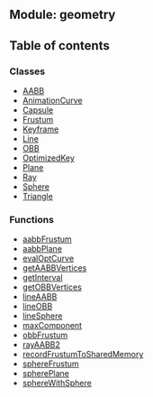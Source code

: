 ## Module: geometry


<div class="table-of-content">
<h2> Table of contents </h2>


### Classes

- [AABB](docs/zh/geometry/Class/AABB.md)
- [AnimationCurve](docs/zh/geometry/Class/AnimationCurve.md)
- [Capsule](docs/zh/geometry/Class/Capsule.md)
- [Frustum](docs/zh/geometry/Class/Frustum.md)
- [Keyframe](docs/zh/geometry/Class/Keyframe.md)
- [Line](docs/zh/geometry/Class/Line.md)
- [OBB](docs/zh/geometry/Class/OBB.md)
- [OptimizedKey](docs/zh/geometry/Class/OptimizedKey.md)
- [Plane](docs/zh/geometry/Class/Plane.md)
- [Ray](docs/zh/geometry/Class/Ray.md)
- [Sphere](docs/zh/geometry/Class/Sphere.md)
- [Triangle](docs/zh/geometry/Class/Triangle.md)


### Functions

- [aabbFrustum](docs/zh/geometry/Function/aabbFrustum.md)
- [aabbPlane](docs/zh/geometry/Function/aabbPlane.md)
- [evalOptCurve](docs/zh/geometry/Function/evalOptCurve.md)
- [getAABBVertices](docs/zh/geometry/Function/getAABBVertices.md)
- [getInterval](docs/zh/geometry/Function/getInterval.md)
- [getOBBVertices](docs/zh/geometry/Function/getOBBVertices.md)
- [lineAABB](docs/zh/geometry/Function/lineAABB.md)
- [lineOBB](docs/zh/geometry/Function/lineOBB.md)
- [lineSphere](docs/zh/geometry/Function/lineSphere.md)
- [maxComponent](docs/zh/geometry/Function/maxComponent.md)
- [obbFrustum](docs/zh/geometry/Function/obbFrustum.md)
- [rayAABB2](docs/zh/geometry/Function/rayAABB2.md)
- [recordFrustumToSharedMemory](docs/zh/geometry/Function/recordFrustumToSharedMemory.md)
- [sphereFrustum](docs/zh/geometry/Function/sphereFrustum.md)
- [spherePlane](docs/zh/geometry/Function/spherePlane.md)
- [sphereWithSphere](docs/zh/geometry/Function/sphereWithSphere.md)

</div>
